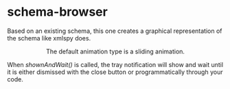 # schema-browser
Based on an existing schema, this one creates a graphical representation of the schema like xmlspy does.
<p align="center">
The default animation type is a sliding animation.

When <em>shownAndWait()</em> is called, the tray notification will show and wait until it is either dismissed
with the close button or programmatically through your code. 
</p>
